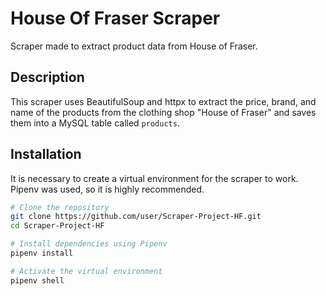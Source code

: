 # House Of Fraser Scraper

Scraper made to extract product data from House of Fraser.

## Description

This scraper uses BeautifulSoup and httpx to extract the price, brand, and name of the products from the clothing shop "House of Fraser" and saves them into a MySQL table called `products`.

## Installation

It is necessary to create a virtual environment for the scraper to work. Pipenv was used, so it is highly recommended.

```bash
# Clone the repository
git clone https://github.com/user/Scraper-Project-HF.git
cd Scraper-Project-HF

# Install dependencies using Pipenv
pipenv install

# Activate the virtual environment
pipenv shell
